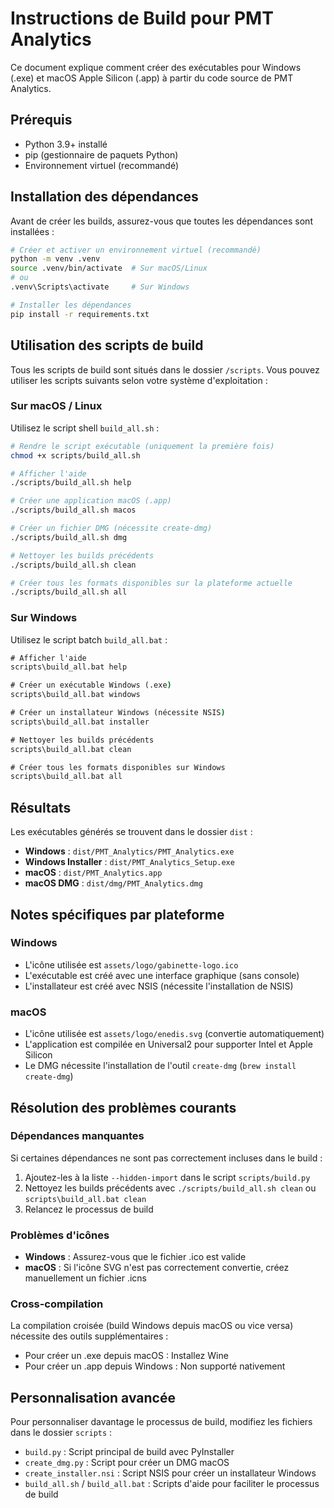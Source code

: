 # Instructions de Build pour PMT Analytics

Ce document explique comment créer des exécutables pour Windows (.exe) et macOS Apple Silicon (.app) à partir du code source de PMT Analytics.

## Prérequis

- Python 3.9+ installé
- pip (gestionnaire de paquets Python)
- Environnement virtuel (recommandé)

## Installation des dépendances

Avant de créer les builds, assurez-vous que toutes les dépendances sont installées :

```bash
# Créer et activer un environnement virtuel (recommandé)
python -m venv .venv
source .venv/bin/activate  # Sur macOS/Linux
# ou
.venv\Scripts\activate     # Sur Windows

# Installer les dépendances
pip install -r requirements.txt
```

## Utilisation des scripts de build

Tous les scripts de build sont situés dans le dossier `/scripts`. Vous pouvez utiliser les scripts suivants selon votre système d'exploitation :

### Sur macOS / Linux

Utilisez le script shell `build_all.sh` :

```bash
# Rendre le script exécutable (uniquement la première fois)
chmod +x scripts/build_all.sh

# Afficher l'aide
./scripts/build_all.sh help

# Créer une application macOS (.app)
./scripts/build_all.sh macos

# Créer un fichier DMG (nécessite create-dmg)
./scripts/build_all.sh dmg

# Nettoyer les builds précédents
./scripts/build_all.sh clean

# Créer tous les formats disponibles sur la plateforme actuelle
./scripts/build_all.sh all
```

### Sur Windows

Utilisez le script batch `build_all.bat` :

```cmd
# Afficher l'aide
scripts\build_all.bat help

# Créer un exécutable Windows (.exe)
scripts\build_all.bat windows

# Créer un installateur Windows (nécessite NSIS)
scripts\build_all.bat installer

# Nettoyer les builds précédents
scripts\build_all.bat clean

# Créer tous les formats disponibles sur Windows
scripts\build_all.bat all
```

## Résultats

Les exécutables générés se trouvent dans le dossier `dist` :

- **Windows** : `dist/PMT_Analytics/PMT_Analytics.exe`
- **Windows Installer** : `dist/PMT_Analytics_Setup.exe`
- **macOS** : `dist/PMT_Analytics.app`
- **macOS DMG** : `dist/dmg/PMT_Analytics.dmg`

## Notes spécifiques par plateforme

### Windows

- L'icône utilisée est `assets/logo/gabinette-logo.ico`
- L'exécutable est créé avec une interface graphique (sans console)
- L'installateur est créé avec NSIS (nécessite l'installation de NSIS)

### macOS

- L'icône utilisée est `assets/logo/enedis.svg` (convertie automatiquement)
- L'application est compilée en Universal2 pour supporter Intel et Apple Silicon
- Le DMG nécessite l'installation de l'outil `create-dmg` (`brew install create-dmg`)

## Résolution des problèmes courants

### Dépendances manquantes

Si certaines dépendances ne sont pas correctement incluses dans le build :

1. Ajoutez-les à la liste `--hidden-import` dans le script `scripts/build.py`
2. Nettoyez les builds précédents avec `./scripts/build_all.sh clean` ou `scripts\build_all.bat clean`
3. Relancez le processus de build

### Problèmes d'icônes

- **Windows** : Assurez-vous que le fichier .ico est valide
- **macOS** : Si l'icône SVG n'est pas correctement convertie, créez manuellement un fichier .icns

### Cross-compilation

La compilation croisée (build Windows depuis macOS ou vice versa) nécessite des outils supplémentaires :

- Pour créer un .exe depuis macOS : Installez Wine
- Pour créer un .app depuis Windows : Non supporté nativement

## Personnalisation avancée

Pour personnaliser davantage le processus de build, modifiez les fichiers dans le dossier `scripts` :

- `build.py` : Script principal de build avec PyInstaller
- `create_dmg.py` : Script pour créer un DMG macOS
- `create_installer.nsi` : Script NSIS pour créer un installateur Windows
- `build_all.sh` / `build_all.bat` : Scripts d'aide pour faciliter le processus de build 